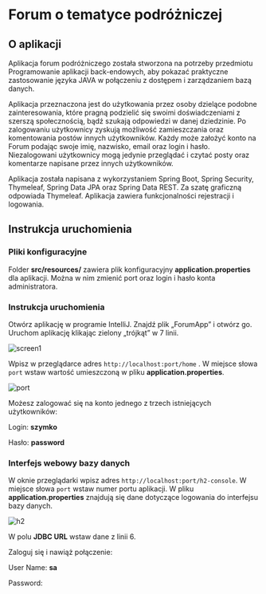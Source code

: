# Forum o tematyce podróżniczej 

## O aplikacji

Aplikacja forum podróżniczego została stworzona na potrzeby przedmiotu Programowanie aplikacji back-endowych, aby pokazać praktyczne zastosowanie języka JAVA w połączeniu z dostępem i zarządzaniem bazą danych.   

Aplikacja przeznaczona jest do użytkowania przez osoby dzielące podobne zainteresowania, które pragną podzielić się swoimi doświadczeniami z szerszą społecznością, bądź szukają odpowiedzi w danej dziedzinie. Po zalogowaniu użytkownicy zyskują możliwość zamieszczania oraz komentowania postów innych użytkowników. Każdy może założyć konto na Forum podając swoje imię, nazwisko, email oraz login i hasło. Niezalogowani użytkownicy mogą jedynie przeglądać i czytać posty oraz komentarze napisane przez innych użytkowników.

Aplikacja została napisana z wykorzystaniem Spring Boot, Spring Security, Thymeleaf, Spring Data JPA oraz  Spring Data REST. Za szatę graficzną odpowiada Thymeleaf. Aplikacja zawiera funkcjonalności rejestracji i logowania. 


## Instrukcja uruchomienia 

### Pliki konfiguracyjne
Folder **src/resources/** zawiera plik konfiguracyjny **application.properties** dla aplikacji. Można w nim zmienić port oraz login i hasło konta administratora.

### Instrukcja uruchomienia
Otwórz aplikację w programie IntelliJ. Znajdź plik „ForumApp” i otwórz go. Uruchom aplikację klikając zielony „trójkąt” w 7 linii.

![screen1](https://user-images.githubusercontent.com/65779777/196040341-af762052-6077-4f9c-8303-039b4f1f4bad.png)

Wpisz w przeglądarce adres ```http://localhost:port/home``` . W miejsce słowa ```port``` wstaw wartość umieszczoną w pliku **application.properties**.

![port](https://user-images.githubusercontent.com/65779777/196040935-0aec0d11-cb46-48e6-b55c-9781ca479902.png)

Możesz zalogować się na konto jednego z trzech istniejących użytkowników: 

Login: **szymko**

Hasło: **password**

### Interfejs webowy bazy danych
W oknie przeglądarki wpisz adres ```http://localhost:port/h2-console```. W miejsce słowa ```port``` wstaw numer portu aplikacji. W pliku **application.properties** znajdują się dane dotyczące logowania do interfejsu bazy danych. 

![h2](https://user-images.githubusercontent.com/65779777/196040648-23efd929-fc54-4bff-9425-466cfb3e9e39.png)

W polu **JDBC URL** wstaw dane z linii 6. 

Zaloguj się i nawiąż połączenie:

User Name: **sa**

Password: 
